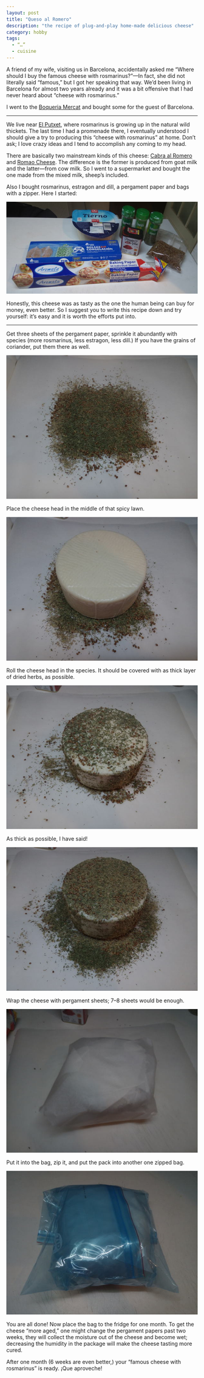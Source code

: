 ```yaml
---
layout: post
title: "Queso al Romero"
description: "the recipe of plug-and-play home-made delicious cheese"
category: hobby
tags:
  - “…”
  - cuisine
---
```


A friend of my wife, visiting us in Barcelona, accidentally asked me “Where should
I buy the famous cheese with rosmarinus?”—In fact, she did not literally said
“famous,” but I got her speaking that way. We’d been living in Barcelona for
almost two years already and it was a bit offensive that I had never heard about
“cheese with rosmarinus.”

I went to the [Boqueria Mercat](http://www.boqueria.info/mercat-benvinguts.php)
and bought some for the guest of Barcelona.

---

We live near [El Putxet](https://en.wikipedia.org/wiki/El_Putget_i_Farr%C3%B3),
where rosmarinus is growing up in the natural wild thickets. The last time I
had a promenade there, I eventually understood I should give a try to producing
this “cheese with rosmarinus” at home. Don’t ask; I love crazy ideas and I tend
to accomplish any coming to my head.

There are basically two mainstream kinds of this cheese:
[Cabra al Romero](https://www.gourmet-food.com/spanish-cheese/cabra-al-romero-cheese-101143.aspx)
and [Romao Cheese](https://www.gourmet-food.com/spanish-cheese/romao-cheese-1000289.aspx).
The difference is the former is produced from goat milk and the latter—from cow milk.
So I went to a supermarket and bought the one made from the mixed milk, sheep’s included.

Also I bought rosmarinus, estragon and dill, a pergament paper and bags with a zipper.
Here I started:

![Preparation: Ingredients](/img/cheese/1.jpg)

Honestly, this cheese was as tasty as the one the human being can buy for money,
even better. So I suggest you to write this recipe down and try yourself: it’s
easy and it is worth the efforts put into.

---

Get three sheets of the pergament paper, sprinkle it abundantly with species
(more rosmarinus, less estragon, less dill.) If you have the grains of coriander,
put them there as well.

![Preparation: sprinkling pergament sheets](/img/cheese/2.jpg)

Place the cheese head in the middle of that spicy lawn.

![Preparation: putting the cheese head](/img/cheese/3.jpg)

Roll the cheese head in the species. It should be covered with as thick layer
of dried herbs, as possible.

![Preparation: covering the cheese with species](/img/cheese/4.jpg)

As thick as possible, I have said!

![Preparation: more covering](/img/cheese/5.jpg)

Wrap the cheese with pergament sheets; 7–8 sheets would be enough.

![Preparation: wrapping the cheese](/img/cheese/6.jpg)

Put it into the bag, zip it, and put the pack into another one zipped bag.

![Preparation: putting the cheese in the zipped bag](/img/cheese/7.jpg)

You are all done! Now place the bag to the fridge for one month. To get
the cheese “more aged,” one might change the pergament papers past two weeks,
they will collect the moisture out of the cheese and become wet; decreasing
the humidity in the package will make the cheese tasting more cured.

After one month (6 weeks are even better,) your “famous cheese with rosmarinus”
is ready. ¡Que aproveche!
